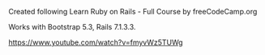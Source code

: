 Created following Learn Ruby on Rails - Full Course by freeCodeCamp.org

Works with Bootstrap 5.3, Rails 7.1.3.3.

https://www.youtube.com/watch?v=fmyvWz5TUWg
